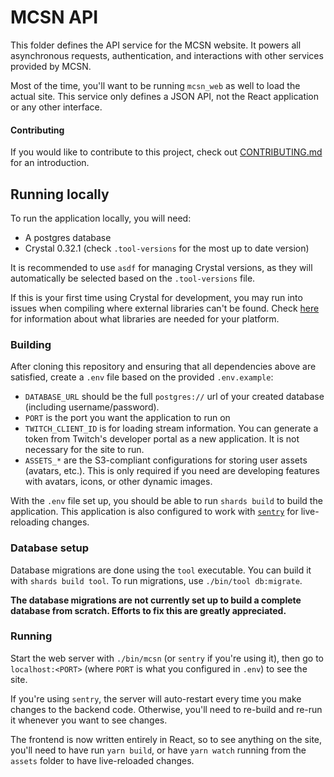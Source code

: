 # MCSN API

This folder defines the API service for the MCSN website. It powers all asynchronous requests, authentication, and interactions with other services provided by MCSN.

Most of the time, you'll want to be running `mcsn_web` as well to load the actual site. This service only defines a JSON API, not the React application or any other interface.

#### Contributing

If you would like to contribute to this project, check out [CONTRIBUTING.md](./CONTRIBUTING.md) for an introduction.

## Running locally

To run the application locally, you will need:

- A postgres database
- Crystal 0.32.1 (check `.tool-versions` for the most up to date version)

It is recommended to use `asdf` for managing Crystal versions, as they will automatically be selected based on the `.tool-versions` file.

If this is your first time using Crystal for development, you may run into issues when compiling where external libraries can't be found. Check [here](https://github.com/crystal-lang/crystal/wiki/All-required-libraries) for information about what libraries are needed for your platform.

### Building

After cloning this repository and ensuring that all dependencies above are satisfied, create a `.env` file based on the provided `.env.example`:

- `DATABASE_URL` should be the full `postgres://` url of your created database (including username/password).
- `PORT` is the port you want the application to run on
- `TWITCH_CLIENT_ID` is for loading stream information. You can generate a token from Twitch's developer portal as a new application. It is not necessary for the site to run.
- `ASSETS_*` are the S3-compliant configurations for storing user assets (avatars, etc.). This is only required if you need are developing features with avatars, icons, or other dynamic images.

With the `.env` file set up, you should be able to run `shards build` to build the application. This application is also configured to work with [`sentry`](https://github.com/samueleaton/sentry) for live-reloading changes.

### Database setup

Database migrations are done using the `tool` executable. You can build it with `shards build tool`. To run migrations, use `./bin/tool db:migrate`.

**The database migrations are not currently set up to build a complete database from scratch. Efforts to fix this are greatly appreciated.**

### Running

Start the web server with `./bin/mcsn` (or `sentry` if you're using it), then go to `localhost:<PORT>` (where `PORT` is what you configured in `.env`) to see the site.

If you're using `sentry`, the server will auto-restart every time you make changes to the backend code. Otherwise, you'll need to re-build and re-run it whenever you want to see changes.

The frontend is now written entirely in React, so to see anything on the site, you'll need to have run `yarn build`, or have `yarn watch` running from the `assets` folder to have live-reloaded changes.
